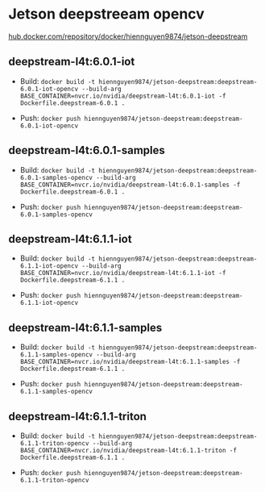 # Jetson deepstreeam opencv

[hub.docker.com/repository/docker/hiennguyen9874/jetson-deepstream](https://hub.docker.com/repository/docker/hiennguyen9874/jetson-deepstream)

## deepstream-l4t:6.0.1-iot

- Build: `docker build -t hiennguyen9874/jetson-deepstream:deepstream-6.0.1-iot-opencv --build-arg BASE_CONTAINER=nvcr.io/nvidia/deepstream-l4t:6.0.1-iot -f Dockerfile.deepstream-6.0.1 .`

- Push: `docker push hiennguyen9874/jetson-deepstream:deepstream-6.0.1-iot-opencv`

## deepstream-l4t:6.0.1-samples

- Build: `docker build -t hiennguyen9874/jetson-deepstream:deepstream-6.0.1-samples-opencv --build-arg BASE_CONTAINER=nvcr.io/nvidia/deepstream-l4t:6.0.1-samples -f Dockerfile.deepstream-6.0.1 .`

- Push: `docker push hiennguyen9874/jetson-deepstream:deepstream-6.0.1-samples-opencv`

## deepstream-l4t:6.1.1-iot

- Build: `docker build -t hiennguyen9874/jetson-deepstream:deepstream-6.1.1-iot-opencv --build-arg BASE_CONTAINER=nvcr.io/nvidia/deepstream-l4t:6.1.1-iot -f Dockerfile.deepstream-6.1.1 .`

- Push: `docker push hiennguyen9874/jetson-deepstream:deepstream-6.1.1-iot-opencv`

## deepstream-l4t:6.1.1-samples

- Build: `docker build -t hiennguyen9874/jetson-deepstream:deepstream-6.1.1-samples-opencv --build-arg BASE_CONTAINER=nvcr.io/nvidia/deepstream-l4t:6.1.1-samples -f Dockerfile.deepstream-6.1.1 .`

- Push: `docker push hiennguyen9874/jetson-deepstream:deepstream-6.1.1-samples-opencv`

## deepstream-l4t:6.1.1-triton

- Build: `docker build -t hiennguyen9874/jetson-deepstream:deepstream-6.1.1-triton-opencv --build-arg BASE_CONTAINER=nvcr.io/nvidia/deepstream-l4t:6.1.1-triton -f Dockerfile.deepstream-6.1.1 .`

- Push: `docker push hiennguyen9874/jetson-deepstream:deepstream-6.1.1-triton-opencv`